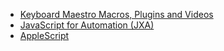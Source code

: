 * [Keyboard Maestro Macros, Plugins and Videos](Keyboard%20Maestro%20Macros%2C%20Plugins%20and%20Videos.md)
* [JavaScript for Automation (JXA)](JXA%2FJXA.md)
* [AppleScript](AppleScript%2FAppleScript.md)